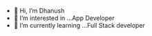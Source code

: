 - 👋 Hi, I’m Dhanush
- 👀 I’m interested in ...App Developer
- 🌱 I’m currently learning ...Full Stack developer


<!---
dhanushr0119/dhanushr0119 is a ✨ special ✨ repository because its `README.md` (this file) appears on your GitHub profile.
You can click the Preview link to take a look at your changes.
--->

